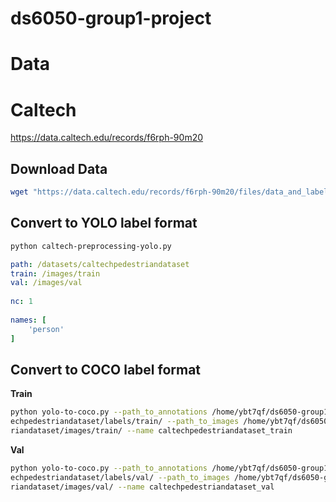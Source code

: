 # ds6050-group1-project

# Data

# Caltech
https://data.caltech.edu/records/f6rph-90m20

## Download Data
```bash
wget "https://data.caltech.edu/records/f6rph-90m20/files/data_and_labels.zip?download=1" -O caltechpedestriandataset.zip
```

## Convert to YOLO label format
```bash
python caltech-preprocessing-yolo.py
```

```yaml
path: /datasets/caltechpedestriandataset
train: /images/train
val: /images/val
    
nc: 1
    
names: [
    'person'
]
```

## Convert to COCO label format

**Train**
```bash
python yolo-to-coco.py --path_to_annotations /home/ybt7qf/ds6050-group1-project/datasets/calt
echpedestriandataset/labels/train/ --path_to_images /home/ybt7qf/ds6050-group1-project/datasets/caltechpedest
riandataset/images/train/ --name caltechpedestriandataset_train
```

**Val**
```bash
python yolo-to-coco.py --path_to_annotations /home/ybt7qf/ds6050-group1-project/datasets/calt
echpedestriandataset/labels/val/ --path_to_images /home/ybt7qf/ds6050-group1-project/datasets/caltechpedest
riandataset/images/val/ --name caltechpedestriandataset_val
```